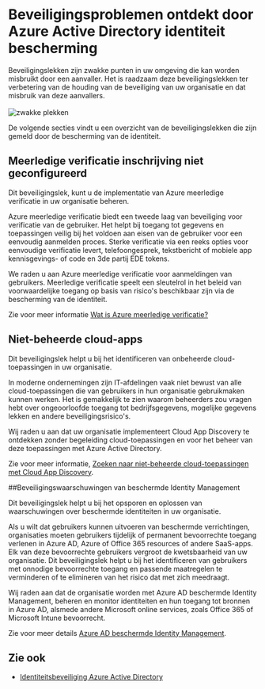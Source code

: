 <properties
    pageTitle="Beveiligingsproblemen ontdekt door Azure Active Directory identiteitsbeveiliging | Microsoft Azure"
    description="Overzicht van de beveiligingslekken die zijn gedetecteerd door identiteitsbeveiliging van Azure Active Directory."
    services="active-directory"
    keywords="Azure active directory identiteitsbeveiliging, cloud app discovery, toepassingen, beveiliging, risico's, risiconiveau, beveiligingslek, beveiligingsbeleid beheren"
    documentationCenter=""
    authors="markusvi"
    manager="femila"
    editor=""/>

<tags
    ms.service="active-directory"
    ms.workload="identity"
    ms.tgt_pltfrm="na"
    ms.devlang="na"
    ms.topic="article"
    ms.date="08/22/2016"
    ms.author="markvi"/>

# <a name="vulnerabilities-detected-by-azure-active-directory-identity-protection"></a>Beveiligingsproblemen ontdekt door Azure Active Directory identiteit bescherming 

Beveiligingslekken zijn zwakke punten in uw omgeving die kan worden misbruikt door een aanvaller. Het is raadzaam deze beveiligingslekken ter verbetering van de houding van de beveiliging van uw organisatie en dat misbruik van deze aanvallers.
<br><br>
![zwakke plekken](./media/active-directory-identityprotection-vulnerabilities/101.png "vulnerabilities")
<br>

De volgende secties vindt u een overzicht van de beveiligingslekken die zijn gemeld door de bescherming van de identiteit.

## <a name="multi-factor-authentication-registration-not-configured"></a>Meerledige verificatie inschrijving niet geconfigureerd 

Dit beveiligingslek, kunt u de implementatie van Azure meerledige verificatie in uw organisatie beheren. 

Azure meerledige verificatie biedt een tweede laag van beveiliging voor verificatie van de gebruiker. Het helpt bij toegang tot gegevens en toepassingen veilig bij het voldoen aan eisen van de gebruiker voor een eenvoudig aanmelden proces. Sterke verificatie via een reeks opties voor eenvoudige verificatie levert, telefoongesprek, tekstbericht of mobiele app kennisgevings- of code en 3de partij EDE tokens.

We raden u aan Azure meerledige verificatie voor aanmeldingen van gebruikers. Meerledige verificatie speelt een sleutelrol in het beleid van voorwaardelijke toegang op basis van risico's beschikbaar zijn via de bescherming van de identiteit.

Zie voor meer informatie [Wat is Azure meerledige verificatie?](../multi-factor-authentication/multi-factor-authentication.md)


## <a name="unmanaged-cloud-apps"></a>Niet-beheerde cloud-apps

Dit beveiligingslek helpt u bij het identificeren van onbeheerde cloud-toepassingen in uw organisatie.
 
In moderne ondernemingen zijn IT-afdelingen vaak niet bewust van alle cloud-toepassingen die van gebruikers in hun organisatie gebruikmaken kunnen werken. Het is gemakkelijk te zien waarom beheerders zou vragen hebt over ongeoorloofde toegang tot bedrijfsgegevens, mogelijke gegevens lekken en andere beveiligingsrisico's. 

Wij raden u aan dat uw organisatie implementeert Cloud App Discovery te ontdekken zonder begeleiding cloud-toepassingen en voor het beheer van deze toepassingen met Azure Active Directory.

Zie voor meer informatie, [Zoeken naar niet-beheerde cloud-toepassingen met Cloud App Discovery](active-directory-cloudappdiscovery-whatis.md).



##<a name="security-alerts-from-privileged-identity-management"></a>Beveiligingswaarschuwingen van beschermde Identity Management

Dit beveiligingslek helpt u bij het opsporen en oplossen van waarschuwingen over beschermde identiteiten in uw organisatie.  

Als u wilt dat gebruikers kunnen uitvoeren van beschermde verrichtingen, organisaties moeten gebruikers tijdelijk of permanent bevoorrechte toegang verlenen in Azure AD, Azure of Office 365 resources of andere SaaS-apps. Elk van deze bevoorrechte gebruikers vergroot de kwetsbaarheid van uw organisatie. Dit beveiligingslek helpt u bij het identificeren van gebruikers met onnodige bevoorrechte toegang en passende maatregelen te verminderen of te elimineren van het risico dat met zich meedraagt. 

Wij raden aan dat de organisatie worden met Azure AD beschermde Identity Management, beheren en monitor identiteiten en hun toegang tot bronnen in Azure AD, alsmede andere Microsoft online services, zoals Office 365 of Microsoft Intune bevoorrecht.

Zie voor meer details [Azure AD beschermde Identity Management](active-directory-privileged-identity-management-configure.md). 



## <a name="see-also"></a>Zie ook

 - [Identiteitsbeveiliging Azure Active Directory](active-directory-identityprotection.md)
